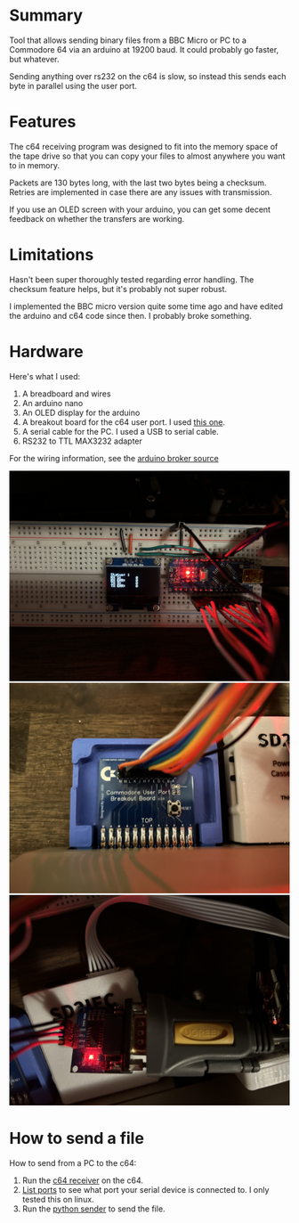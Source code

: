 # Summary

Tool that allows sending binary files from a BBC Micro or PC to a Commodore 64 via an arduino at 19200 baud. It could probably go faster, but whatever.

Sending anything over rs232 on the c64 is slow, so instead this sends each byte in parallel using the user port.

# Features

The c64 receiving program was designed to fit into the memory space of the tape drive so that you can copy your files to almost anywhere you want to in memory.

Packets are 130 bytes long, with the last two bytes being a checksum. Retries are implemented in case there are any issues with transmission.

If you use an OLED screen with your arduino, you can get some decent feedback on whether the transfers are working.

# Limitations

Hasn't been super thoroughly tested regarding error handling. The checksum feature helps, but it's probably not super robust.

I implemented the BBC micro version quite some time ago and have edited the arduino and c64 code since then. I probably broke something.

# Hardware

Here's what I used:
1. A breadboard and wires
2. An arduino nano
3. An OLED display for the arduino
4. A breakout board for the c64 user port. I used [this one](https://www.ebay.nl/itm/175454004721).
5. A serial cable for the PC. I used a USB to serial cable.
6. RS232 to TTL MAX3232 adapter

For the wiring information, see the [arduino broker source](./arduino-broker/arduino-broker.ino)

![breadboard](./images/breadboard.jpg)
![breakout board](./images/breakoutboard.jpg)
![rs232](./images/rs232.jpg)

# How to send a file
How to send from a PC to the c64:
1. Run the [c64 receiver](./c64-receiver/README.md) on the c64.
2. [List ports](./python-sender/list-ports.py) to see what port your serial device is connected to. I only tested this on linux.
3. Run the [python sender](./python-sender/send-binary.py) to send the file.
